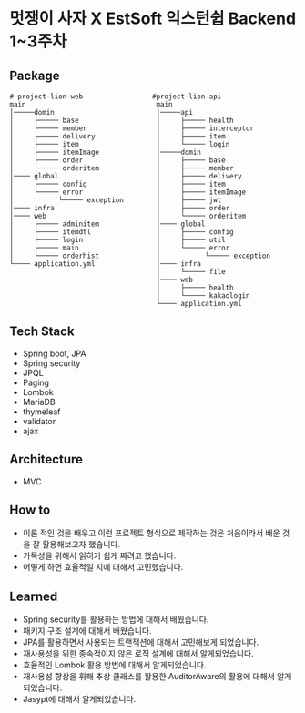# 멋쟁이 사자 X EstSoft 익스턴쉽 Backend 1~3주차

## Package
          
```
# project-lion-web                 #project-lion-api
main                                main 
│─────domin                         │─────api
│     ├───── base                   │     ├───── health
│     ├───── member                 │     ├───── interceptor
│     ├───── delivery               │     ├───── item
│     ├───── item                   │     └───── login
│     ├───── itemImage              │─────domin
│     ├───── order                  │     ├───── base
│     └───── orderitem              │     ├───── member
│──── global                        │     ├───── delivery
│     ├───── config                 │     ├───── item
│     └───── error                  │     ├───── itemImage
│           └───── exception        │     ├───── jwt
│──── infra                         │     ├───── order
│──── web                           │     └───── orderitem        
│     ├───── adminitem              │──── global
│     ├───── itemdtl                │     ├───── config
│     ├───── login                  │     ├───── util
│     ├───── main                   │     └───── error
│     └───── orderhist              │           └───── exception
└──── application.yml               │──── infra
                                    │     └───── file
                                    │──── web
                                    │     ├───── health
                                    │     └───── kakaologin
                                    └──── application.yml

```

## Tech Stack

* Spring boot, JPA
* Spring security
* JPQL
* Paging
* Lombok
* MariaDB
* thymeleaf
* validator
* ajax

## Architecture

* MVC

## How to

* 이론 적인 것을 배우고 이런 프로젝트 형식으로 제작하는 것은 처음이라서 배운 것을 잘 활용해보고자 했습니다.
* 가독성을 위해서 읽히기 쉽게 짜려고 했습니다.
* 어떻게 하면 효율적일 지에 대해서 고민했습니다.
 
 ## Learned
 
 * Spring security를 활용하는 방법에 대해서 배웠습니다.
 * 패키지 구조 설계에 대해서 배웠습니다.
 * JPA를 활용하면서 사용되는 트랜잭션에 대해서 고민해보게 되었습니다.
 * 재사용성을 위한 종속적이지 않은 로직 설계에 대해서 알게되었습니다.
 * 효율적인 Lombok 활용 방법에 대해서 알게되었습니다.
 * 재사용성 향상을 휘해 추상 클래스를 활용한 AuditorAware의 활용에 대해서 알게되었습니다.
 * Jasypt에 대해서 알게되었습니다.
